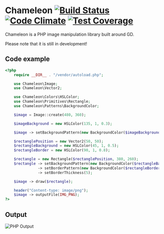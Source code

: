 # Chameleon [![Build Status](https://travis-ci.org/webD97/chameleon.svg?branch=master)](https://travis-ci.org/webD97/chameleon) [![Code Climate](https://codeclimate.com/github/webD97/chameleon/badges/gpa.svg)](https://codeclimate.com/github/webD97/chameleon) [![Test Coverage](https://codeclimate.com/github/webD97/chameleon/badges/coverage.svg)](https://codeclimate.com/github/webD97/chameleon/coverage)
Chameleon is a PHP image manipulation library built around GD.

Please note that it is still in development!

## Code example
```php
<?php
    require __DIR__ . "/vendor/autoload.php";

    use Chameleon\Image;
    use Chameleon\Vector2;

    use Chameleon\Colors\HSLColor;
    use Chameleon\Primitives\Rectangle;
    use Chameleon\Patterns\BackgroundColor;

    $image = Image::create(480, 360);

    $imageBackground = new HSLColor(135, 1, 0.3);

    $image -> setBackgroundPattern(new BackgroundColor($imageBackground));

    $rectanglePosition = new Vector2(50, 50);
    $rectangleBackground = new HSLColor(45, 1, 0.5);
    $rectangleBorder = new HSLColor(90, 1, 0.8);

    $rectangle = new Rectangle($rectanglePosition, 380, 260);
    $rectangle -> setBackgroundPattern(new BackgroundColor($rectangleBackground))
               -> setBorderPattern(new BackgroundColor($rectangleBorder))
               -> setBorderThickness(5);

    $image -> draw($rectangle);

    header("Content-type: image/png");
    $image -> outputFile(IMG_PNG);
?>
```

## Output
![PHP Output](http://chameleon.webd97.de/img/index/example.png)
